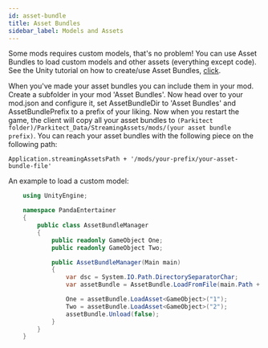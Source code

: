 ```yaml
---
id: asset-bundle
title: Asset Bundles
sidebar_label: Models and Assets
---
```


Some mods requires custom models, that's no problem! You can use Asset Bundles to load custom models and other assets (everything except code). See the Unity tutorial on how to create/use Asset Bundles, [click](http://docs.unity3d.com/500/Documentation/Manual/BuildingAssetBundles5x.html).

When you've made your asset bundles you can include them in your mod. Create a subfolder in your mod 'Asset Bundles'. Now head over to your mod.json and configure it, set AssetBundleDir to 'Asset Bundles' and AssetBundlePrefix to a prefix of your liking. Now when you restart the game, the client will copy all your asset bundles to `(Parkitect folder)/Parkitect_Data/StreamingAssets/mods/(your asset bundle prefix)`. You can reach your asset bundles with the following piece on the following path:

    Application.streamingAssetsPath + '/mods/your-prefix/your-asset-bundle-file'

An example to load a custom model:

``` c#
    using UnityEngine;

    namespace PandaEntertainer
    {
        public class AssetBundleManager
        {
            public readonly GameObject One;
            public readonly GameObject Two;

            public AssetBundleManager(Main main)
            {
                var dsc = System.IO.Path.DirectorySeparatorChar;
                var assetBundle = AssetBundle.LoadFromFile(main.Path + dsc + "assetbundle" + dsc + "assetpack");

                One = assetBundle.LoadAsset<GameObject>("1");
                Two = assetBundle.LoadAsset<GameObject>("2");
                assetBundle.Unload(false);
            }
        }
    }
```